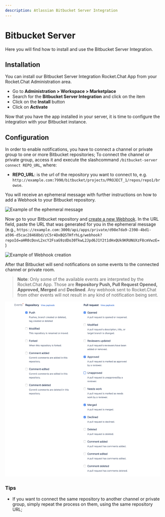 ```yaml
---
description: Atlassian Bitbucket Server Integration
---
```


# Bitbucket Server

Here you will find how to install and use the Bitbucket Server Integration.

## Installation

You can install our Bitbucket Server Integration Rocket.Chat App from your Rocket.Chat Administration area.

* Go to **Administration > Workspace > Marketplace**
* Search for the **Bitbucket Server Integration** and click on the item
* Click on the **Install** button
* Click on **Activate**

Now that you have the app installed in your server, it is time to configure the integration with your Bitbucket instance.

## Configuration

In order to enable notifications, you have to connect a channel or private group to one or more Bitbucket repositories; To connect the channel or private group, access it and execute the slashcommand `/bitbucket-server connect REPO_URL`, where:

* **REPO\_URL**: is the url of the repository you want to connect to, e.g. `http://example.com:7990/bitbucket/projects/PROJECT_1/repos/repo1/browse`.

You will receive an ephemeral message with further instructions on how to add a Webhook to your Bitbucket repository.

![Example of the ephemeral message](<../../../.gitbook/assets/image1 (1).png>)

Now go to your Bitbucket repository and [create a new Webhook](https://confluence.atlassian.com/bitbucketserver/managing-webhooks-in-bitbucket-server-938025878.html). In the URL field, paste the URL that was generated for you in the ephemeral message (e.g., `https://example.com:3000/api/apps/private/d98e7da9-2398-4bd1-a596-d5cac28468bd/zC5r4DxBQSTHfrhLg/webhook?repoId=aHR0cDovL2xcY2FsaG9zdDo30TkwL2Jpd6J1Y2t1dHxQUk9KRUNUXzF8cmVwzE=`)

![Example of Webhook creation](<../../../.gitbook/assets/image2 (1).png>)

After that Bitbucket will send notifications on some events to the connected channel or private room.

> **Note**: Only some of the available events are interpreted by the Rocket.Chat App. Those are **Repository Push, Pull Request Opened, Approved, Merged** and **Declined**. Any webhook sent to Rocket.Chat from other events will not result in any kind of notification being sent.

![Example of chosen events](<../../../.gitbook/assets/image3 (1).png>)

### Tips

* If you want to connect the same repository to another channel or private group, simply repeat the process on them, using the same repository URL;
